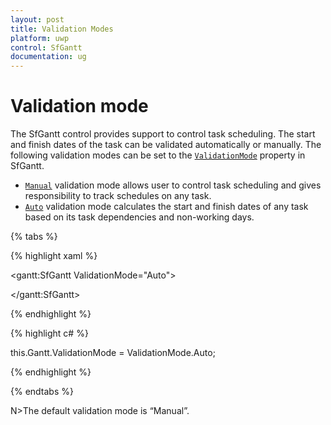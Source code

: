 ```yaml
---
layout: post
title: Validation Modes
platform: uwp
control: SfGantt
documentation: ug
---
```

# Validation mode

The SfGantt control provides support to control task scheduling. The start and finish  dates of the task can be validated automatically or manually. The following validation modes can be set to the [`ValidationMode`]() property in SfGantt. 
* [`Manual`]() validation mode allows user to control task scheduling and gives responsibility to track schedules on any task.
* [`Auto`]() validation mode calculates the start and finish dates of any task based on its task dependencies and non-working days.

{% tabs %}

{% highlight xaml %}

 <gantt:SfGantt ValidationMode="Auto">

 </gantt:SfGantt>

{% endhighlight %}

{% highlight c# %}

this.Gantt.ValidationMode = ValidationMode.Auto;

{% endhighlight %}

{% endtabs %}

N>The default validation mode is “Manual”.